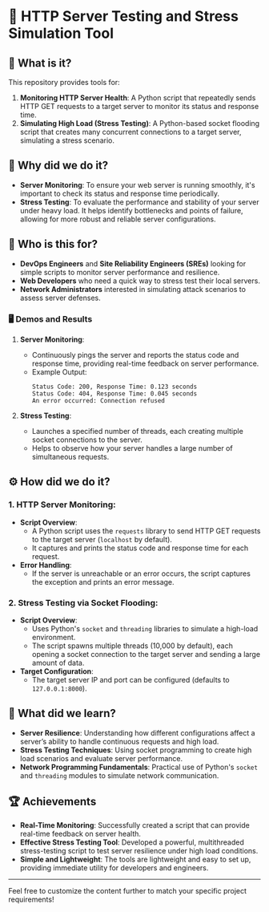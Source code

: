 # 🚀 **HTTP Server Testing and Stress Simulation Tool**

## 🌟 What is it?

This repository provides tools for:
1. **Monitoring HTTP Server Health**: A Python script that repeatedly sends HTTP GET requests to a target server to monitor its status and response time.
2. **Simulating High Load (Stress Testing)**: A Python-based socket flooding script that creates many concurrent connections to a target server, simulating a stress scenario.

## 🎯 Why did we do it?

- **Server Monitoring**: To ensure your web server is running smoothly, it's important to check its status and response time periodically.
- **Stress Testing**: To evaluate the performance and stability of your server under heavy load. It helps identify bottlenecks and points of failure, allowing for more robust and reliable server configurations.

## 👥 Who is this for?

- **DevOps Engineers** and **Site Reliability Engineers (SREs)** looking for simple scripts to monitor server performance and resilience.
- **Web Developers** who need a quick way to stress test their local servers.
- **Network Administrators** interested in simulating attack scenarios to assess server defenses.
  
### 🖥️ Demos and Results

1. **Server Monitoring**:
   - Continuously pings the server and reports the status code and response time, providing real-time feedback on server performance.
   - Example Output: 
     ```
     Status Code: 200, Response Time: 0.123 seconds
     Status Code: 404, Response Time: 0.045 seconds
     An error occurred: Connection refused
     ```

2. **Stress Testing**:
   - Launches a specified number of threads, each creating multiple socket connections to the server.
   - Helps to observe how your server handles a large number of simultaneous requests.

## ⚙️ How did we do it?

### 1. **HTTP Server Monitoring:**
   - **Script Overview**: 
     - A Python script uses the `requests` library to send HTTP GET requests to the target server (`localhost` by default).
     - It captures and prints the status code and response time for each request.
   - **Error Handling**: 
     - If the server is unreachable or an error occurs, the script captures the exception and prints an error message.

### 2. **Stress Testing via Socket Flooding:**
   - **Script Overview**: 
     - Uses Python's `socket` and `threading` libraries to simulate a high-load environment.
     - The script spawns multiple threads (10,000 by default), each opening a socket connection to the target server and sending a large amount of data.
   - **Target Configuration**:
     - The target server IP and port can be configured (defaults to `127.0.0.1:8000`).

## 📘 What did we learn?

- **Server Resilience**: Understanding how different configurations affect a server’s ability to handle continuous requests and high load.
- **Stress Testing Techniques**: Using socket programming to create high load scenarios and evaluate server performance.
- **Network Programming Fundamentals**: Practical use of Python's `socket` and `threading` modules to simulate network communication.

## 🏆 Achievements

- **Real-Time Monitoring**: Successfully created a script that can provide real-time feedback on server health.
- **Effective Stress Testing Tool**: Developed a powerful, multithreaded stress-testing script to test server resilience under high load conditions.
- **Simple and Lightweight**: The tools are lightweight and easy to set up, providing immediate utility for developers and engineers.

---

Feel free to customize the content further to match your specific project requirements!
